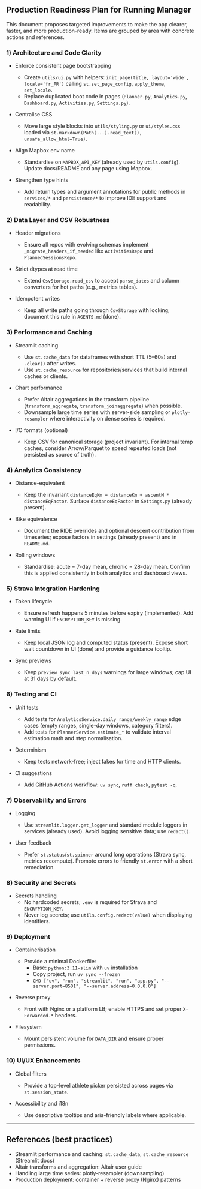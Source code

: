 ## Production Readiness Plan for Running Manager

This document proposes targeted improvements to make the app clearer, faster, and more production-ready. Items are grouped by area with concrete actions and references.

### 1) Architecture and Code Clarity

- Enforce consistent page bootstrapping
  - Create `utils/ui.py` with helpers: `init_page(title, layout='wide', locale='fr_FR')` calling `st.set_page_config`, `apply_theme`, `set_locale`.
  - Replace duplicated boot code in pages (`Planner.py`, `Analytics.py`, `Dashboard.py`, `Activities.py`, `Settings.py`).

- Centralise CSS
  - Move large style blocks into `utils/styling.py` or `ui/styles.css` loaded via `st.markdown(Path(...).read_text(), unsafe_allow_html=True)`.

- Align Mapbox env name
  - Standardise on `MAPBOX_API_KEY` (already used by `utils.config`). Update docs/README and any page using Mapbox.

- Strengthen type hints
  - Add return types and argument annotations for public methods in `services/*` and `persistence/*` to improve IDE support and readability.

### 2) Data Layer and CSV Robustness

- Header migrations
  - Ensure all repos with evolving schemas implement `_migrate_headers_if_needed` like `ActivitiesRepo` and `PlannedSessionsRepo`.

- Strict dtypes at read time
  - Extend `CsvStorage.read_csv` to accept `parse_dates` and column converters for hot paths (e.g., metrics tables).

- Idempotent writes
  - Keep all write paths going through `CsvStorage` with locking; document this rule in `AGENTS.md` (done).

### 3) Performance and Caching

- Streamlit caching
  - Use `st.cache_data` for dataframes with short TTL (5–60s) and `.clear()` after writes.
  - Use `st.cache_resource` for repositories/services that build internal caches or clients.

- Chart performance
  - Prefer Altair aggregations in the transform pipeline (`transform_aggregate`, `transform_joinaggregate`) when possible.
  - Downsample large time series with server-side sampling or `plotly-resampler` where interactivity on dense series is required.

- I/O formats (optional)
  - Keep CSV for canonical storage (project invariant). For internal temp caches, consider Arrow/Parquet to speed repeated loads (not persisted as source of truth).

### 4) Analytics Consistency

- Distance-equivalent
  - Keep the invariant `distanceEqKm = distanceKm + ascentM * distanceEqFactor`. Surface `distanceEqFactor` in `Settings.py` (already present).

- Bike equivalence
  - Document the RIDE overrides and optional descent contribution from timeseries; expose factors in settings (already present) and in `README.md`.

- Rolling windows
  - Standardise: acute = 7-day mean, chronic = 28-day mean. Confirm this is applied consistently in both analytics and dashboard views.

### 5) Strava Integration Hardening

- Token lifecycle
  - Ensure refresh happens 5 minutes before expiry (implemented). Add warning UI if `ENCRYPTION_KEY` is missing.

- Rate limits
  - Keep local JSON log and computed status (present). Expose short wait countdown in UI (done) and provide a guidance tooltip.

- Sync previews
  - Keep `preview_sync_last_n_days` warnings for large windows; cap UI at 31 days by default.

### 6) Testing and CI

- Unit tests
  - Add tests for `AnalyticsService.daily_range/weekly_range` edge cases (empty ranges, single-day windows, category filters).
  - Add tests for `PlannerService.estimate_*` to validate interval estimation math and step normalisation.

- Determinism
  - Keep tests network-free; inject fakes for time and HTTP clients.

- CI suggestions
  - Add GitHub Actions workflow: `uv sync`, `ruff check`, `pytest -q`.

### 7) Observability and Errors

- Logging
  - Use `streamlit.logger.get_logger` and standard module loggers in services (already used). Avoid logging sensitive data; use `redact()`.

- User feedback
  - Prefer `st.status`/`st.spinner` around long operations (Strava sync, metrics recompute). Promote errors to friendly `st.error` with a short remediation.

### 8) Security and Secrets

- Secrets handling
  - No hardcoded secrets; `.env` is required for Strava and `ENCRYPTION_KEY`.
  - Never log secrets; use `utils.config.redact(value)` when displaying identifiers.

### 9) Deployment

- Containerisation
  - Provide a minimal Dockerfile:
    - Base: `python:3.11-slim` with `uv` installation
    - Copy project, run `uv sync --frozen`
    - `CMD ["uv", "run", "streamlit", "run", "app.py", "--server.port=8501", "--server.address=0.0.0.0"]`

- Reverse proxy
  - Front with Nginx or a platform LB; enable HTTPS and set proper `X-Forwarded-*` headers.

- Filesystem
  - Mount persistent volume for `DATA_DIR` and ensure proper permissions.

### 10) UI/UX Enhancements

- Global filters
  - Provide a top-level athlete picker persisted across pages via `st.session_state`.

- Accessibility and i18n
  - Use descriptive tooltips and aria-friendly labels where applicable.

---

## References (best practices)

- Streamlit performance and caching: `st.cache_data`, `st.cache_resource` (Streamlit docs)
- Altair transforms and aggregation: Altair user guide
- Handling large time series: plotly-resampler (downsampling)
- Production deployment: container + reverse proxy (Nginx) patterns


